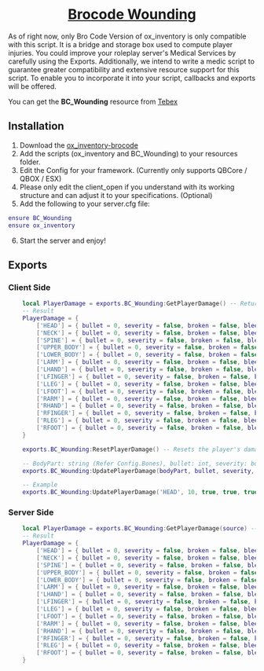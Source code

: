 <h1 align="center"><a href="https://discord.gg/brocode" target="_blank" rel="noopener noreferrer">Brocode Wounding</a></h1>

As of right now, only Bro Code Version of ox_inventory is only compatible with this script. It is a bridge and storage box used to compute player injuries. You could improve your roleplay server's Medical Services by carefully using the Exports. Additionally, we intend to write a medic script to guarantee greater compatibility and extensive resource support for this script. To enable you to incorporate it into your script, callbacks and exports will be offered.

You can get the **BC_Wounding** resource from [Tebex](https://brocode.tebex.io/package/6121826)

## Installation

1. Download the [ox_inventory-brocode](https://github.com/TeamBroCode/ox_inventory-brocode)
2. Add the scripts (ox_inventory and BC_Wounding) to your resources folder.
3. Edit the Config for your framework. (Currently only supports QBCore / QBOX / ESX)
4. Please only edit the client_open if you understand with its working structure and can adjust it to your specifications. (Optional)
5. Add the following to your server.cfg file:

```lua
ensure BC_Wounding
ensure ox_inventory
```

6. Start the server and enjoy!

## Exports

### Client Side

```lua
    local PlayerDamage = exports.BC_Wounding:GetPlayerDamage() -- Returns the player's damage. Returns a table.
    -- Result
    PlayerDamage = {
        ['HEAD'] = { bullet = 0, severity = false, broken = false, bleeding = false },
        ['NECK'] = { bullet = 0, severity = false, broken = false, bleeding = false },
        ['SPINE'] = { bullet = 0, severity = false, broken = false, bleeding = false },
        ['UPPER_BODY'] = { bullet = 0, severity = false, broken = false, bleeding = false },
        ['LOWER_BODY'] = { bullet = 0, severity = false, broken = false, bleeding = false },
        ['LARM'] = { bullet = 0, severity = false, broken = false, bleeding = false },
        ['LHAND'] = { bullet = 0, severity = false, broken = false, bleeding = false },
        ['LFINGER'] = { bullet = 0, severity = false, broken = false, bleeding = false },
        ['LLEG'] = { bullet = 0, severity = false, broken = false, bleeding = false },
        ['LFOOT'] = { bullet = 0, severity = false, broken = false, bleeding = false },
        ['RARM'] = { bullet = 0, severity = false, broken = false, bleeding = false },
        ['RHAND'] = { bullet = 0, severity = false, broken = false, bleeding = false },
        ['RFINGER'] = { bullet = 0, severity = false, broken = false, bleeding = false },
        ['RLEG'] = { bullet = 0, severity = false, broken = false, bleeding = false },
        ['RFOOT'] = { bullet = 0, severity = false, broken = false, bleeding = false },
    }

    exports.BC_Wounding:ResetPlayerDamage() -- Resets the player's damage completely.

    -- BodyPart: string (Refer Config.Bones), bullet: int, severity: bool, broken: bool, bleeding: bool
    exports.BC_Wounding:UpdatePlayerDamage(bodyPart, bullet, severity, broken, bleeding) -- Updates the player's damage.

    -- Example
    exports.BC_Wounding:UpdatePlayerDamage('HEAD', 10, true, true, true) -- Updates the player's head damage.
```

### Server Side

```lua
    local PlayerDamage = exports.BC_Wounding:GetPlayerDamage(source) -- Returns the player's damage. Returns a table.
    -- Result
    PlayerDamage = {
        ['HEAD'] = { bullet = 0, severity = false, broken = false, bleeding = false },
        ['NECK'] = { bullet = 0, severity = false, broken = false, bleeding = false },
        ['SPINE'] = { bullet = 0, severity = false, broken = false, bleeding = false },
        ['UPPER_BODY'] = { bullet = 0, severity = false, broken = false, bleeding = false },
        ['LOWER_BODY'] = { bullet = 0, severity = false, broken = false, bleeding = false },
        ['LARM'] = { bullet = 0, severity = false, broken = false, bleeding = false },
        ['LHAND'] = { bullet = 0, severity = false, broken = false, bleeding = false },
        ['LFINGER'] = { bullet = 0, severity = false, broken = false, bleeding = false },
        ['LLEG'] = { bullet = 0, severity = false, broken = false, bleeding = false },
        ['LFOOT'] = { bullet = 0, severity = false, broken = false, bleeding = false },
        ['RARM'] = { bullet = 0, severity = false, broken = false, bleeding = false },
        ['RHAND'] = { bullet = 0, severity = false, broken = false, bleeding = false },
        ['RFINGER'] = { bullet = 0, severity = false, broken = false, bleeding = false },
        ['RLEG'] = { bullet = 0, severity = false, broken = false, bleeding = false },
        ['RFOOT'] = { bullet = 0, severity = false, broken = false, bleeding = false },
    }
```
